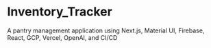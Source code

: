 # Inventory_Tracker
A pantry management application using Next.js, Material UI, Firebase, React, GCP, Vercel, OpenAI, and CI/CD
